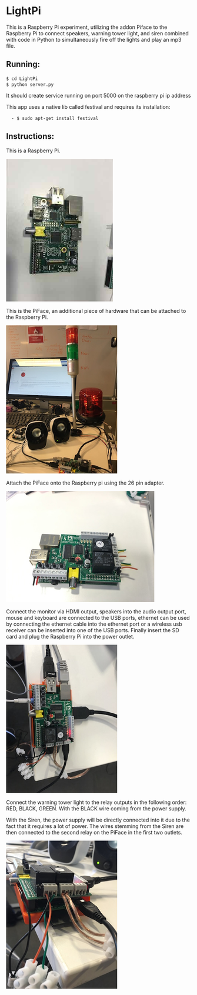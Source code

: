 # LightPi
This is a Raspberry Pi experiment, utilizing the addon Piface to the Raspberry Pi to connect speakers, warning tower light, and siren combined with code in Python to simultaneously fire off the lights and play an mp3 file.

Running:
----------

    $ cd LightPi
    $ python server.py

It should create service running on port 5000 on the raspberry pi ip address

This app uses a native lib called festival and requires its installation:

      - $ sudo apt-get install festival

Instructions:
------------
This is a Raspberry Pi.

![Raspberry Pi](https://github.com/karimmango/LightPi/blob/master/img/Raspberry%20Pi.JPG?raw=true "Raspberry Pi")

This is the PiFace, an additional piece of hardware that can be attached to the Raspberry Pi.

![PiFace](https://github.com/karimmango/LightPi/blob/master/img/Full.JPG?raw=true "PiFace")

Attach the PiFace onto the Raspberry pi using the 26 pin adapter.

![R+PF](https://github.com/karimmango/LightPi/blob/master/img/R+PF.JPG?raw=true "R+PF")

Connect the monitor via HDMI output, speakers into the audio output port, mouse and keyboard are connected to the USB ports, ethernet can be used by connecting the ethernet cable into the ethernet port or a wireless usb receiver can be inserted into one of the USB ports. Finally insert the SD card and plug the Raspberry Pi into the power outlet.

![Cables](https://raw.githubusercontent.com/karimmango/LightPi/master/img/Cables.JPG "Cables")

Connect the warning tower light to the relay outputs in the following order: RED, BLACK, GREEN. With the BLACK wire coming from the power supply. 

With the Siren, the power supply will be directly connected into it due to the fact that it requires a lot of power. The wires stemming from the Siren are then connected to the second relay on the PiFace in the first two outlets.

![Wires](https://github.com/karimmango/LightPi/blob/master/img/Wires.JPG?raw=true "Wires")